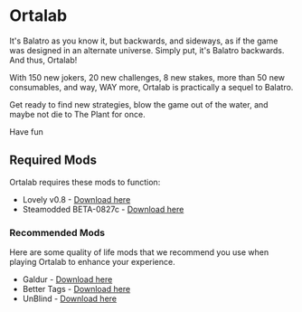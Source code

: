 # __**Ortalab**__

It's Balatro as you know it, but backwards, and sideways, as if the game was designed in an alternate universe. Simply put, it's Balatro backwards.
And thus, Ortalab!
 
With 150 new jokers, 20 new challenges, 8 new stakes, more than 50 new consumables, and way, WAY more, Ortalab is practically a sequel to Balatro.
 
Get ready to find new strategies, blow the game out of the water,
and maybe not die to The Plant for once.
 
Have fun

## Required Mods
Ortalab requires these mods to function:
- Lovely v0.8 - [Download here](https://github.com/ethangreen-dev/lovely-injector/releases/tag/v0.8.0)
- Steamodded BETA-0827c - [Download here](https://github.com/Steamodded/smods/releases/tag/1.0.0-beta-0827c)

### Recommended Mods
Here are some quality of life mods that we recommend you use when playing Ortalab to enhance your experience.
- Galdur - [Download here](https://github.com/Eremel/Galdur/archive/refs/heads/master.zip)
- Better Tags - [Download here](https://github.com/WaffleDevs/BetterTags/releases/tag/v1.1.1)
- UnBlind - [Download here](https://github.com/MeraGenio/UnBlind/releases/tag/1.2.1)

